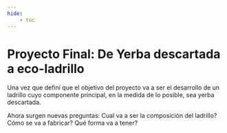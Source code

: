 ```yaml
---
hide:
    - toc
---
```


# Proyecto Final: De Yerba descartada a eco-ladrillo 

Una vez que definí que el objetivo del proyecto va a ser el desarrollo de un ladrillo cuyo componente principal, en la medida de lo posible, sea yerba descartada.

Ahora surgen nuevas preguntas:
Cual va a ser la composición del ladrillo?
Cómo se va a fabricar?
Qué forma va a tener?



